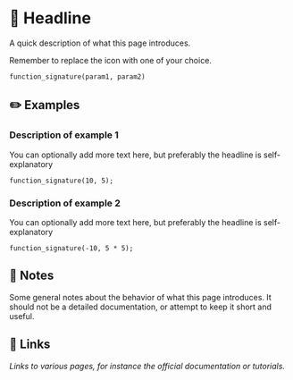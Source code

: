 # 🎅 Headline

A quick description of what this page introduces.

Remember to replace the icon with one of your choice.

````mysql
function_signature(param1, param2)
````

## ✏️ Examples

### Description of example 1

You can optionally add more text here, but preferably the headline is self-explanatory

````mysql
function_signature(10, 5);
````

### Description of example 2

You can optionally add more text here, but preferably the headline is self-explanatory

````mysql
function_signature(-10, 5 * 5);
````

## 📜 Notes

Some general notes about the behavior of what this page introduces.
It should not be a detailed documentation, or attempt to keep it short and useful.

## 📌 Links

_Links to various pages, for instance the official documentation or tutorials._
